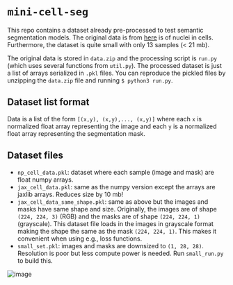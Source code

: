 # `mini-cell-seg`

This repo contains a dataset already pre-processed to test semantic segmentation models. The original data is from [here](https://www.kaggle.com/c/data-science-bowl-2018) is of nuclei in cells. Furthermore, the dataset is quite small with only 13 samples (< 21 mb). 

The original data is stored in `data.zip` and the processing script is `run.py` (which uses several functions from `util.py`). The processed dataset is just a list of arrays serialized in `.pkl` files. You can reproduce the pickled files by unzipping the `data.zip` file and running `$ python3 run.py`. 

## Dataset list format 

Data is a list of the form `[(x,y), (x,y),..., (x,y)]` where each `x` is normalized float array representing the image and each `y` is a normalized float array representing the segmentation mask. 


## Dataset files

- `np_cell_data.pkl`: dataset where each sample (image and mask) are float numpy arrays. 
- `jax_cell_data.pkl`: same as the numpy version except the arrays are jaxlib arrays. Reduces size by 10 mb!
- `jax_cell_data_same_shape.pkl`: same as above but the images and masks have same shape and size. Originally, the images are of shape `(224, 224, 3)` (RGB) and the masks are of shape `(224, 224, 1)` (grayscale). This dataset file loads in the images in grayscale format making the shape the same as the mask `(224, 224, 1)`. This makes it convenient when using e.g., loss functions. 
- `small_set.pkl`: images and masks are downsized to `(1, 28, 28)`. Resolution is poor but less compute power is needed. Run `small_run.py` to build this. 

![image](https://user-images.githubusercontent.com/57341225/176973764-eca2160f-3d43-43bb-b2f2-c71624463aff.png)
